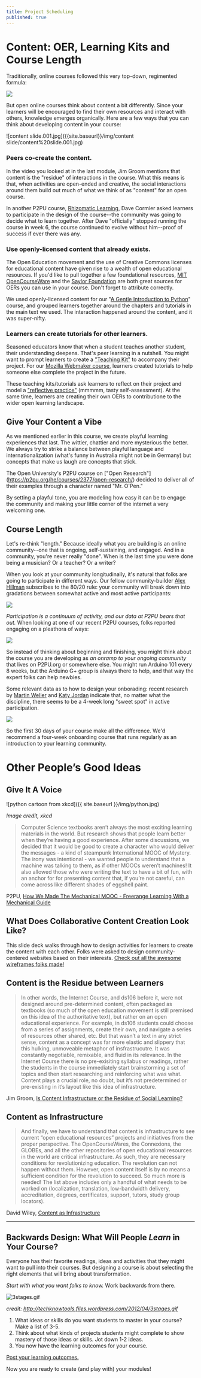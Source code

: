 ```yaml
---
title: Project Scheduling
published: true
---
```


# Content: OER, Learning Kits and Course Length

Traditionally, online courses followed this very top-down, regimented formula:

![]({{site.baseurl}}/img/content.jpg)

But open online courses think about content a bit differently. 
Since your learners will be encouraged to find their own resources and interact with others, knowledge emerges organically. Here are a few ways that you can think about developing content in your course: 

![content slide.001.jpg]({{site.baseurl}}/img/content slide/content%20slide.001.jpg)

### Peers co-create the content. 

In the video you looked at in the last module, Jim Groom mentions that content is the "residue" of interactions in the course. What this means is that, when activities are open-ended and creative, the social interactions around them build out much of what we think of as "content" for an open course. 

In another P2PU course, [Rhizomatic Learning](https://p2pu.org/en/courses/882/rhizomatic-learning-the-community-is-the-curriculum/), Dave Cormier asked learners to participate in the design of the course--the community was going to decide what to learn together. After Dave "officially" stopped running the course in week 6, the course continued to evolve without him--proof of success if ever there was any. 

### Use openly-licensed content that already exists.

The Open Education movement and the use of Creative Commons licenses for educational content have given rise to a wealth of open educational resources. If you'd like to pull together a few foundational resources, [MIT OpenCourseWare](http://ocw.mit.edu/index.htm) and the [Saylor Foundation](http://www.saylor.org/) are both great sources for OERs you can use in your course. Don't forget to attribute correctly.

We used openly-licensed content for our "[A Gentle Introduction to Python](http://reports.p2pu.org/mooc-maker/)" course, and grouped learners together around the chapters and tutorials in the main text we used. The interaction happened around the content, and it was super-nifty. 

### Learners can create tutorials for other learners.

Seasoned educators know that when a student teaches another student, their understanding deepens. That's peer learning in a nutshell. You might want to prompt learners to create a ["Teaching Kit"](http://discourse.webmakerprototypes.org/t/activity-1-create-a-teaching-kit/332) to accompany their project. For our [Mozilla Webmaker course](https://training.webmakerprototypes.org/en/), learners created tutorials to help someone else complete the project in the future. 

These teaching kits/tutorials ask learners to reflect on their project and model a ["reflective practice"](http://en.wikipedia.org/wiki/Reflective_practice) (mmmmm, tasty self-assessment). At the same time, learners are creating their own OERs to contributione to the wider open learning landscape. 

## Give Your Content a Vibe

As we mentioned earlier in this course, we create playful learning experiences that last. The wittier, chattier and more mysterious the better. We always try to strike a balance between playful language and internationalization (what's funny in Australia might not be in Germany) but concepts that make us laugh are concepts that stick. 

The Open University's P2PU course on ["Open Research"] (https://p2pu.org/he/courses/2377/open-research/) decided to deliver all of their examples through a character named "Mr. O'Pen." 



By setting a playful tone, you are modeling how easy it can be to engage the community and making your little corner of the internet a very welcoming one. 


## Course Length

Let's re-think "length." Because ideally what you are building is an online community--one that is ongoing, self-sustaining, and engaged. And in a community, you're never really "done". When is the last time you were done being a musician? Or a teacher? Or a writer? 

When you look at your community longitudinally, it's natural that folks are going to participate in different ways. Our fellow community-builder [Alex Hillman](http://dangerouslyawesome.com/) subscribes to the 80/20 rule: your community will break down into gradations between somewhat active and most active participants:

![]({{site.baseurl}}/img/content-2.jpg)

*Participation is a continuum of activity, and our data at P2PU bears that out.* When looking at one of our recent P2PU courses, folks reported engaging on a pleathora of ways:

![]({{site.baseurl}}/img/content-3.jpg)

So instead of thinking about beginning and finishing, you might think about the course you are developing as *an onramp to your ongoing community* that lives on P2PU.org or somewhere else. You might run Arduino 101 every 8 weeks, but the Arduino G+ group is always there to help, and that way the expert folks can help newbies. 

Some relevant data as to how to design your onborading: recent research by [Martin Weller](http://nogoodreason.typepad.co.uk/no_good_reason/2013/12/design-responses-to-mooc-completion-rates.html) and [Katy Jordan](http://www.katyjordan.com/MOOCproject.html) indicate that, no matter what the discipline, there seems to be a 4-week long "sweet spot" in active participation. 

![]({{site.baseurl}}/img/content-4.png)

So the first 30 days of your course make all the difference. We'd recommend a four-week onboarding course that runs regularly as an introduction to your learning community.

# Other People’s Good Ideas

## Give It A Voice

![python cartoon from xkcd]({{ site.baseurl }}/img/python.jpg)

*Image credit, xkcd*

>Computer Science textbooks aren’t always the most exciting learning materials in the world. But research shows that people learn better when they’re having a good experience. After some discussions, we decided that it would be good to create a character who would deliver the messages - a kind of steampunk International MOOC of Mystery. The irony was intentional - we wanted people to understand that a machine was talking to them, as if other MOOCs weren’t machines! It also allowed those who were writing the text to have a bit of fun, with an anchor for for presenting content that, if you’re not careful, can come across like different shades of eggshell paint.

P2PU, [How We Made The Mechanical MOOC - Freerange Learning With a Mechanical Guide](http://reports.p2pu.org/mooc-maker/)

## What Does Collaborative Content Creation Look Like?
<script async class="speakerdeck-embed" data-id="42f67230b04c013014cf1ec0fc3df86a" data-ratio="1.33333333333333" src="//speakerdeck.com/assets/embed.js"></script>

This slide deck walks through how to design activities for learners to create the content with each other. Folks were asked to design community-centered websites based on their interests. [Check out all the awesome wireframes folks made!](https://www.flickr.com/photos/mozzadrella/sets/72157633955642570/)

## Content is the Residue between Learners

>In other words, the Internet Course, and ds106 before it, were not designed around pre-determined content, often packaged as textbooks (so much of the open education movement is still premised on this idea of the authoritative text), but rather on an open educational experience. For example, in ds106 students could choose from a series of assignments, create their own, and navigate a series of resources other shared, etc. But that wasn’t a text in any strict sense, content as a concept was far more elastic and slippery that this hulking, unmoveable metaphor of insfrastrucutre. It was constantly negotiable, remixable, and fluid in its relevance. In the Internet Course there is no pre-exisiting syllabus or readings,  rather the students in the course immediately start brainstorming a set of topics and then start researching and reinforcing what was what. Content plays a crucial role, no doubt, but it’s not predetermined or pre-existing in it’s layout like this idea of infrastructure.

Jim Groom, [Is Content Infrastructure or the Residue of Social Learning?](http://bavatuesdays.com/is-content-infrastructure-or-the-residue-of-social-learning/)

## Content as Infrastructure
>And finally, we have to understand that content is infrastructure to see current “open educational resources” projects and initiatives from the proper perspective. The OpenCourseWares, the Connexions, the GLOBEs, and all the other repositories of open educational resources in the world are critical infrastructure. As such, they are necessary conditions for revolutionizing education. The revolution can not happen without them. However, open content itself is by no means a sufficient condition for the revolution to succeed. So much more is needed! The list above includes only a handful of what needs to be worked on (localization, translation, low-bandwidth delivery, accreditation, degrees, certificates, support, tutors, study group locators).

David Wiley, [Content as Infrastructure](http://cnx.org/contents/f6846012-480e-4154-a7bb-30e836a955e9@7/David_Wiley_-_Content_Is_Infra)









------------


## Backwards Design: What Will People *Learn* in Your Course?
Everyone has their favorite readings, ideas and activities that they might want to pull into their courses. But designing a course is about selecting the right elements that will bring about transformation. 

*Start with what you want folks to know.* Work backwards from there. 

![3stages.gif]({{site.baseurl}}/img/3stages.gif)

*credit: http://techknowtools.files.wordpress.com/2012/04/3stages.gif*


1. What ideas or skills do you want students to master in your course? Make a list of 3-5. 
2. Think about what kinds of projects students might complete to show mastery of those ideas or skills. Jot down 1-2 ideas.
3. You now have the learning outcomes for your course. 

<a class="btn btn-primary" href="http://community.p2pu.org/t/course-in-a-box-backwards-learning-design/1224)"><i class="fa fa-comments"></i> Post your learning outcomes.</a>

Now you are ready to create (and play with) your modules!


